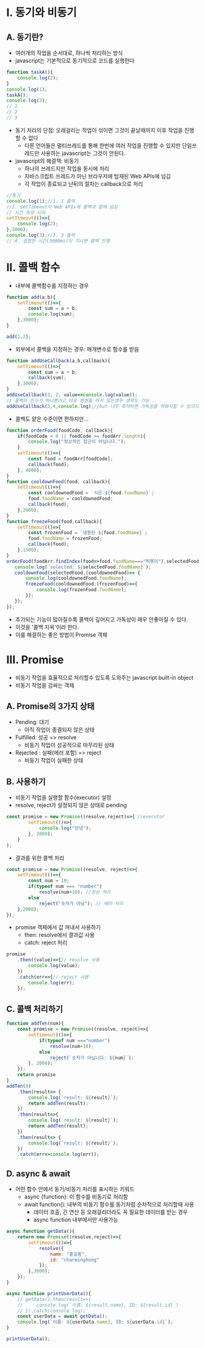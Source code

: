 # I. 동기와 비동기
## A. 동기란?
- 여러개의 작업을 순서대로, 하나씩 처리하는 방식
- javascript는 기본적으로 동기적으로 코드를 실행한다
```javascript
function taskA(){
    console.log(2);
}
console.log(1);
taskA();
console.log(3);
// 1
// 2 
// 3
```
- 동기 처리의 단점: 오래걸리는 작업이 섞이면 그것이 끝날때까지 이후 작업을 진행할 수 없다
  - 다른 언어들은 멀티쓰레드를 통해 한번에 여러 작업을 진행할 수 있지만 단일쓰레드만 사용하는 javascript는  그것이 안된다. 
- javascript의 해결책: 비동기
  - 하나의 쓰레드지만 작업을 동시에 처리
  - 자바스크립트 쓰레드가 아닌 브라우저에 탑재된 Web APIs에 넘김
  - 각 작업이 종료되고 난뒤의 절차는 callback으로 처리
```javascript
//동기
console.log(1);//1. 1 출력
//2. setTimeout이 Web APIs에 콜백과 함께 넘김
// 시간 측정 시작
setTimeout(()=>{
    console.log(2);
},3000);
console.log(3);//3. 3 출력
// 4. 설정한 시간(3000ms)이 지나면 콜백 진행
```
# II. 콜백 함수
- 내부에 콜백함수를 지정하는 경우
```javascript
function add(a,b){
    setTimeout(()=>{
        const sum = a + b;
        console.log(sum);
    },3000);
}

add(1,2);
```
- 외부에서 콜백을 지정하는 경우: 매개변수로 함수를 받음
```javascript
function addUseCallback(a,b,callback){
    setTimeout(()=>{
        const sum = a + b;
        callback(sum);
    },3000);
}
addUseCallback(1, 2, value=>console.log(value));
// 콜백의 인수가 하나뿐이고 따로 변형을 하지 않는경우 생략도 가능..
addUseCallback(3,4,console.log);//but 너무 축약하면 가독성을 약화시킬 수 있으므로 고려
```
- 콜백도 얕은 수준이면 편하지만...
```javascript
function orderFood(foodCode, callback){
    if(foodCode < 0 || foodCode >= foodArr.length){
        console.log("정상적인 접근이 아닙니다.");
    }
    setTimeout(()=>{
        const food = foodArr[foodCode];
        callback(food);
    }, 4000);
}
function cooldownFood(food, callback){
    setTimeout(()=>{
        const cooldownedFood = `식은 ${food.foodName}`;
        food.foodName = cooldownedFood;
        callback(food);
    },2000);
}
function freezeFood(food,callback){
    setTimeout(()=>{
        const frozenFood = `냉동된 ${food.foodName}`;
        food.foodName = frozenFood;
        callback(food);
    },1500);
}
orderFood(foodArr.findIndex(food=>food.foodName==="떡볶이"),selectedFood=>{
   console.log(`selected: ${selectedFood.foodName}`);
   cooldownFood(selectedFood,(cooldownedFood)=> {
       console.log(cooldownedFood.foodName);
       freezeFood(cooldownedFood,(frozenFood)=>{
           console.log(frozenFood.foodName);
       });
   });
});
```
- 추가되는 기능이 많아질수록 콜백이 깊어지고 가독성이 매우 안좋아질 수 있다. 
- 이것을 '콜백 지옥'이라 한다.
- 이를 해결하는 좋은 방법이 Promise 객체

# III. Promise
- 비동기 작업을 효율적으로 처리할수 있도록 도와주는 javascript built-in object
- 비동기 작업을 감싸는 객체
## A. Promise의 3가지 상태
- Pending: 대기
  - 아직 작업이 종결되지 않은 상태
- Fulfilled: 성공 => resolve
  - 비동기 작업이 성공적으로 마무리된 상태
- Rejected : 실패(에러 포함) => reject
  - 비동기 작업이 실패한 상태 
## B. 사용하기
- 비동기 작업을 실행할 함수(executor) 설정
- resolve, reject가 설정되지 않은 상태로 pending
```javascript
const promise = new Promise((resolve,reject)=>{ //executor
        setTimeout(()=>{
            console.log("안녕");
        }, 2000);
    }
);
```
- 결과를 위한 콜백 처리
```javascript
const promise = new Promise((resolve, reject)=>{
    setTimeout(()=>{
        const num = 10;
        if(typeof num === "number")
            resolve(num+10); //정상 처리
        else
            reject("숫자가 아님"); // 에러 처리
    },2000);
});

```
- promise 객체에서 값 꺼내서 사용하기
  - then: resolve에서 결과값 사용
  - catch: reject 처리
```javascript
promise
    .then((value)=>{// resolve 사용
        console.log(value);
    })
    .catch(err=>{// reject 사용
        console.log(err);
    });
```

## C. 콜백 처리하기
```javascript
function addTen(num){
    const promise = new Promise((resolve, reject)=>{
        setTimeout(()=>{
            if(typeof num ==="number")
                resolve(num+10);
            else
                reject(`숫자가 아닙니다: ${num}`);
        }, 2000);
    });
    return promise
}
addTen(0)
    .then(result=> {
        console.log(`result: ${result}`);
        return addTen(result);
    })
    .then(result=>{
        console.log(`result: ${result}`);
        return addTen(result);
    })
    .then(result=> {
        console.log(`result: ${result}`);
    })
    .catch(err=>console.log(err));
```

## D. async & await
- 어떤 함수 안에서 동기/비동기 처리를 표시하는 키워드
  - async {function}: 이 함수를 비동기로 처리함
  - await function(): 내부의 비동기 함수를 동기처럼 순차적으로 처리할때 사용
    - 데이터 호출, 긴 연산 등 오래걸리더라도 꼭 필요한 데이터를 받는 경우
    - async function 내부에서만 사용가능
```javascript
async function getData(){
    return new Promise((resolve,reject)=>{
        setTimeout(()=>{
            resolve({
                name: "홍길동",
                id: "charminghong"
            });
        },3000);
    });
}

async function printUserData(){
    // getData().then(result=>{
    //     console.log(`이름: ${result.name}, ID: ${result.id}`)
    // }).catch(console.log);
    const userData = await getData();
    console.log(`이름: ${userData.name}, ID: ${userData.id}`);
}

printUserData();
```